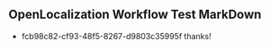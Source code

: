 ## OpenLocalization Workflow Test MarkDown
* fcb98c82-cf93-48f5-8267-d9803c35995f thanks!

<!--HONumber=Aug16_HO4-->


